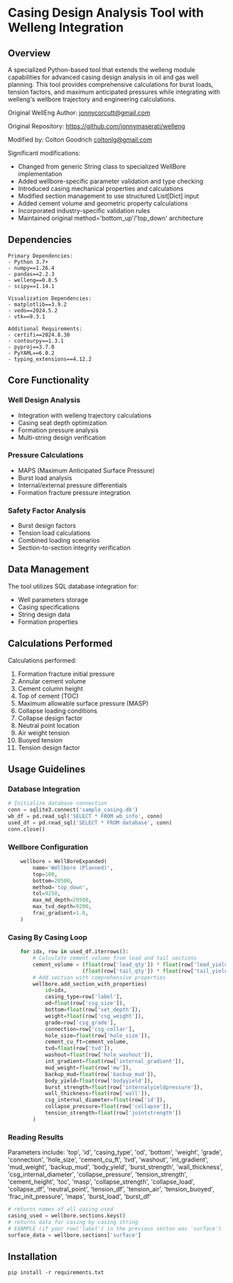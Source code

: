 
# Casing Design Analysis Tool with Welleng Integration

## Overview
A specialized Python-based tool that extends the welleng module capabilities for advanced casing design analysis in oil and gas well planning. This tool provides comprehensive calculations for burst loads, tension factors, and maximum anticipated pressures while integrating with welleng's wellbore trajectory and engineering calculations.

Original WellEng Author: <jonnycorcutt@gmail.com>

Original Repository: https://github.com/jonnymaserati/welleng

Modified by: Colton Goodrich <coltonlg@gmail.com>

Significant modifications:
- Changed from generic String class to specialized WellBore implementation
- Added wellbore-specific parameter validation and type checking
- Introduced casing mechanical properties and calculations
- Modified section management to use structured List[Dict] input
- Added cement volume and geometric property calculations
- Incorporated industry-specific validation rules
- Maintained original method='bottom_up'/'top_down' architecture

## Dependencies
```
Primary Dependencies:
- Python 3.7+
- numpy==1.26.4
- pandas==2.2.3
- welleng==0.8.5
- scipy==1.14.1

Visualization Dependencies:
- matplotlib==3.9.2
- vedo==2024.5.2
- vtk==9.3.1

Additional Requirements:
- certifi==2024.8.30
- contourpy==1.3.1
- pyproj==3.7.0
- PyYAML==6.0.2
- typing_extensions==4.12.2
```

## Core Functionality
### Well Design Analysis
- Integration with welleng trajectory calculations
- Casing seat depth optimization
- Formation pressure analysis
- Multi-string design verification

### Pressure Calculations
- MAPS (Maximum Anticipated Surface Pressure)
- Burst load analysis
- Internal/external pressure differentials
- Formation fracture pressure integration

### Safety Factor Analysis
- Burst design factors
- Tension load calculations
- Combined loading scenarios
- Section-to-section integrity verification

## Data Management
The tool utilizes SQL database integration for:
- Well parameters storage
- Casing specifications
- String design data
- Formation properties

## Calculations Performed
Calculations performed:
1. Formation fracture initial pressure
2. Annular cement volume
3. Cement column height
4. Top of cement (TOC)
5. Maximum allowable surface pressure (MASP)
6. Collapse loading conditions
7. Collapse design factor
8. Neutral point location
9. Air weight tension
10. Buoyed tension
11. Tension design factor
 
## Usage Guidelines
### Database Integration
```python
# Initialize database connection
conn = sqlite3.connect('sample_casing.db')
wb_df = pd.read_sql('SELECT * FROM wb_info', conn)
used_df = pd.read_sql('SELECT * FROM database', conn)
conn.close()
```

### Wellbore Configuration
```python
    wellbore = WellBoreExpanded(
        name='Wellbore (Planned)',
        top=100,
        bottom=20500,
        method='top_down',
        tol=9250,
        max_md_depth=20500,
        max_tvd_depth=9200,
        frac_gradient=1.0,
    )
```

### Casing By Casing Loop
```python
    for idx, row in used_df.iterrows():
        # Calculate cement volume from lead and tail sections
        cement_volume = (float(row['lead_qty']) * float(row['lead_yield'])) + \
                        (float(row['tail_qty']) * float(row['tail_yield']))
        # Add section with comprehensive properties
        wellbore.add_section_with_properties(
            id=idx,
            casing_type=row['label'],
            od=float(row['csg_size']),
            bottom=float(row['set_depth']),
            weight=float(row['csg_weight']),
            grade=row['csg_grade'],
            connection=row['csg_collar'],
            hole_size=float(row['hole_size']),
            cement_cu_ft=cement_volume,
            tvd=float(row['tvd']),
            washout=float(row['hole_washout']),
            int_gradient=float(row['internal_gradient']),
            mud_weight=float(row['mw']),
            backup_mud=float(row['backup_mud']),
            body_yield=float(row['bodyyield']),
            burst_strength=float(row['internalyieldpressure']),
            wall_thickness=float(row['wall']),
            csg_internal_diameter=float(row['id']),
            collapse_pressure=float(row['collapse']),
            tension_strength=float(row['jointstrength'])
        )
```

### Reading Results
Parameters include:
'top', 'id', 'casing_type', 'od', 'bottom', 'weight', 'grade', 'connection', 'hole_size', 'cement_cu_ft', 'tvd',
'washout', 'int_gradient', 'mud_weight', 'backup_mud', 'body_yield', 'burst_strength', 'wall_thickness',
'csg_internal_diameter', 'collapse_pressure', 'tension_strength', 'cement_height', 'toc', 'masp', 'collapse_strength',
'collapse_load', 'collapse_df', 'neutral_point', 'tension_df', 'tension_air', 'tension_buoyed', 'frac_init_pressure',
'maps', 'burst_load', 'burst_df'

```python
# returns names of all casing used
casing_used = wellbore.sections.keys()
# returns data for casing by casing string
# EXAMPLE (if your row['label'] in the previous secton was 'surface')
surface_data = wellbore.sections['surface']
```
## Installation
```
pip install -r requirements.txt
```
